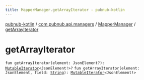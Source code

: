 ```yaml
---
title: MapperManager.getArrayIterator - pubnub-kotlin
---
```


[pubnub-kotlin](../../index.html) / [com.pubnub.api.managers](../index.html) / [MapperManager](index.html) / [getArrayIterator](./get-array-iterator.html)

# getArrayIterator

`fun getArrayIterator(element: JsonElement?): `[`MutableIterator`](https://kotlinlang.org/api/latest/jvm/stdlib/kotlin.collections/-mutable-iterator/index.html)`<JsonElement!>?`
`fun getArrayIterator(element: JsonElement, field: `[`String`](https://kotlinlang.org/api/latest/jvm/stdlib/kotlin/-string/index.html)`): `[`MutableIterator`](https://kotlinlang.org/api/latest/jvm/stdlib/kotlin.collections/-mutable-iterator/index.html)`<JsonElement!>`